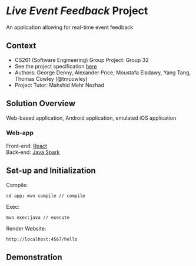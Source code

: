 # *Live Event Feedback* Project
An application allowing for real-time event feedback

## Context
* CS261 (Software Engineering) Group Project: Group 32
* See the project specification [here](https://warwick.ac.uk/fac/sci/dcs/teaching/material/cs261/)
* Authors: George Denny, Alexander Price, Moustafa Eladawy, Yang Tang, Thomas Cowley (@tmcowley)
* Project Tutor: Mahshid Mehr Nezhad

## Solution Overview
Web-based application, Android application, emulated iOS application

### Web-app
Front-end: [React](https://reactjs.org/)<br>
Back-end: [Java Spark](https://sparkjava.com/)

## Set-up and Initialization

Compile:
```
cd app; mvn compile // compile
```

Exec:
```
mvn exec:java // execute
```

Render Website: 
```
http://localhost:4567/hello
```

## Demonstration
